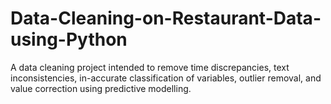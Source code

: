 # Data-Cleaning-on-Restaurant-Data-using-Python
A data cleaning project intended to remove time discrepancies,  text inconsistencies, in-accurate classification of variables, outlier removal, and value correction using predictive modelling.  
